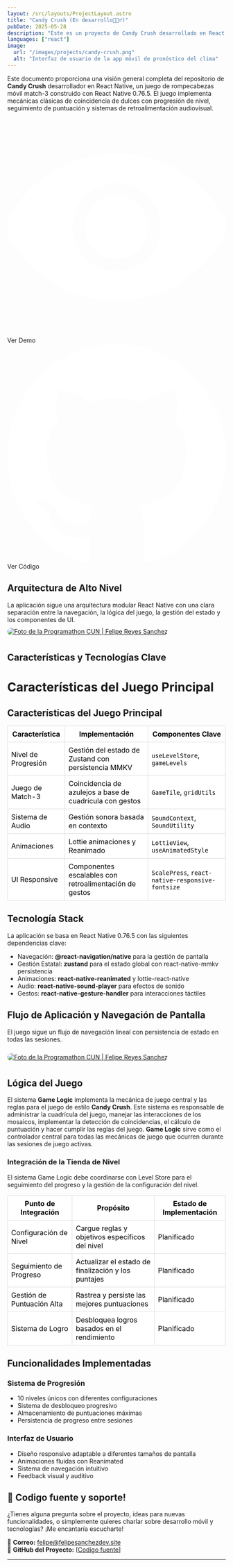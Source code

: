 ```yaml
---
layout: /src/layouts/ProjectLayout.astro
title: "Candy Crush (En desarrollo👷🏻‍♂️)"
pubDate: 2025-05-28
description: "Este es un proyecto de Candy Crush desarrollado en React Native, un clon del popular juego de puzzle donde los jugadores deben hacer coincidir dulces para obtener puntos."
languages: ["react"]
image:
  url: "/images/projects/candy-crush.png"
  alt: "Interfaz de usuario de la app móvil de pronóstico del clima"
---
```


Este documento proporciona una visión general completa del repositorio de  **Candy Crush** desarrollador en  React Native, un juego de rompecabezas móvil match-3 construido con React Native 0.76.5. El juego implementa mecánicas clásicas de coincidencia de dulces con progresión de nivel, seguimiento de puntuación y sistemas de retroalimentación audiovisual.


<div class="mt-5 mb-8 flex flex-wrap gap-4">

  <div class="w-fit h-fit from-transparentbg-conic/[from_var(--border-angle)] p-px hover:shadow-lg hover:shadow-mint-500/30 rounded-full animate-rotate-border">
    <a style="text-decoration:none" href="https://github.com/felipesanchez-dev/Candy-Crush"
       class="group cursor-pointer leading-none hover:scale-110 font-medium flex gap-2 transition-all ease-in-out justify-center items-center rounded-full disabled:opacity-50 disabled:cursor-not-allowed px-6 py-4 max-xl:px-5 max-sm:py-2 max-sm:px-3 text-lg max-xl:text-base max-sm:text-sm dark:bg-zinc-800 bg-zinc-800 no-underline decoration-none"
       target="_blank" rel="noopener noreferrer" role="button" aria-label="Ver código fuente del proyecto Huellitas en Casa en GitHub">
      <svg class="size-7" fill="#ffffff" xmlns="http://www.w3.org/2000/svg" viewBox="0 0 52 52" enable-background="new 0 0 52 52" xml:space="preserve" stroke="#ffffff"><g id="SVGRepo_bgCarrier" stroke-width="0"></g><g id="SVGRepo_tracerCarrier" stroke-linecap="round" stroke-linejoin="round"></g><g id="SVGRepo_iconCarrier"> <g> <path d="M51.8,25.1C47.1,15.6,37.3,9,26,9S4.9,15.6,0.2,25.1c-0.3,0.6-0.3,1.3,0,1.8C4.9,36.4,14.7,43,26,43 s21.1-6.6,25.8-16.1C52.1,26.3,52.1,25.7,51.8,25.1z M26,37c-6.1,0-11-4.9-11-11s4.9-11,11-11s11,4.9,11,11S32.1,37,26,37z"></path> <path d="M26,19c-3.9,0-7,3.1-7,7s3.1,7,7,7s7-3.1,7-7S29.9,19,26,19z"></path> </g> </g></svg>
      <span class="decoration-none text-gray-200">Ver Demo</span>
    </a>
  </div>

  <div class="w-fit h-fit from-transparentbg-conic/[from_var(--border-angle)] p-px hover:shadow-lg hover:shadow-mint-500/30 rounded-full animate-rotate-border">
    <a style="text-decoration:none" href="https://github.com/felipesanchez-dev/Candy-Crush"
       class="group cursor-pointer leading-none hover:scale-110 font-medium flex gap-2 transition-all ease-in-out justify-center items-center rounded-full disabled:opacity-50 disabled:cursor-not-allowed px-6 py-4 max-xl:px-5 max-sm:py-2 max-sm:px-3 text-lg max-xl:text-base max-sm:text-sm dark:bg-zinc-800 bg-zinc-800 no-underline decoration-none"
       target="_blank" rel="noopener noreferrer" role="button" aria-label="Ver código fuente del proyecto Huellitas en Casa en GitHub">
      <svg class="size-7" viewBox="0 0 20 20" version="1.1" xmlns="http://www.w3.org/2000/svg" xmlns:xlink="http://www.w3.org/1999/xlink" fill="#000000"><g id="SVGRepo_bgCarrier" stroke-width="0"></g><g id="SVGRepo_tracerCarrier" stroke-linecap="round" stroke-linejoin="round"></g><g id="SVGRepo_iconCarrier"> <title>github [#ffffff]</title> <desc>Created with Sketch.</desc> <defs> </defs> <g id="Page-1" stroke="none" stroke-width="1" fill="none" fill-rule="evenodd"> <g id="Dribbble-Light-Preview" transform="translate(-140.000000, -7559.000000)" fill="#ffffff"> <g id="icons" transform="translate(56.000000, 160.000000)"> <path d="M94,7399 C99.523,7399 104,7403.59 104,7409.253 C104,7413.782 101.138,7417.624 97.167,7418.981 C96.66,7419.082 96.48,7418.762 96.48,7418.489 C96.48,7418.151 96.492,7417.047 96.492,7415.675 C96.492,7414.719 96.172,7414.095 95.813,7413.777 C98.04,7413.523 100.38,7412.656 100.38,7408.718 C100.38,7407.598 99.992,7406.684 99.35,7405.966 C99.454,7405.707 99.797,7404.664 99.252,7403.252 C99.252,7403.252 98.414,7402.977 96.505,7404.303 C95.706,7404.076 94.85,7403.962 94,7403.958 C93.15,7403.962 92.295,7404.076 91.497,7404.303 C89.586,7402.977 88.746,7403.252 88.746,7403.252 C88.203,7404.664 88.546,7405.707 88.649,7405.966 C88.01,7406.684 87.619,7407.598 87.619,7408.718 C87.619,7412.646 89.954,7413.526 92.175,7413.785 C91.889,7414.041 91.63,7414.493 91.54,7415.156 C90.97,7415.418 89.522,7415.871 88.63,7414.304 C88.63,7414.304 88.101,7413.319 87.097,7413.247 C87.097,7413.247 86.122,7413.234 87.029,7413.87 C87.029,7413.87 87.684,7414.185 88.139,7415.37 C88.139,7415.37 88.726,7417.2 91.508,7416.58 C91.513,7417.437 91.522,7418.245 91.522,7418.489 C91.522,7418.76 91.338,7419.077 90.839,7418.982 C86.865,7417.627 84,7413.783 84,7409.253 C84,7403.59 88.478,7399 94,7399" id="github-[#ffffff]"> </path> </g> </g> </g> </g></svg>
      <span class="decoration-none text-gray-200">Ver Código</span>
    </a>
  </div>
  
</div>

## Arquitectura de Alto Nivel
La aplicación sigue una arquitectura modular React Native con una clara separación entre la navegación, la lógica del juego, la gestión del estado y los componentes de UI.
<a href="/images/arquitectura.png">
<img src="/images/arquitectura.png" alt="Foto de la Programathon CUN | Felipe Reyes Sanchez" style="max-width: 100%; height: auto; border-radius: 10px; margin: 10px 0;" />
</a>

## Características y Tecnologías Clave

# Características del Juego Principal

## Características del Juego Principal

<style>
  .tabla-modo th,
  .tabla-modo td {
    background-color: white;
    color: black;
    border: 1px solid #ddd; /* para que se vea el borde */
    padding: 8px;
  }
  .tabla-modo {
    border-collapse: collapse;
    width: 100%;
  }
</style>

<table class="tabla-modo">
  <thead>
    <tr>
      <th>Característica</th>
      <th>Implementación</th>
      <th>Componentes Clave</th>
    </tr>
  </thead>
  <tbody>
    <tr>
      <td>Nivel de Progresión</td>
      <td>Gestión del estado de Zustand con persistencia MMKV</td>
      <td><code>useLevelStore</code>, <code>gameLevels</code></td>
    </tr>
    <tr>
      <td>Juego de Match-3</td>
      <td>Coincidencia de azulejos a base de cuadrícula con gestos</td>
      <td><code>GameTile</code>, <code>gridUtils</code></td>
    </tr>
    <tr>
      <td>Sistema de Audio</td>
      <td>Gestión sonora basada en contexto</td>
      <td><code>SoundContext</code>, <code>SoundUtility</code></td>
    </tr>
    <tr>
      <td>Animaciones</td>
      <td>Lottie animaciones y Reanimado</td>
      <td><code>LottieView</code>, <code>useAnimatedStyle</code></td>
    </tr>
    <tr>
      <td>UI Responsive</td>
      <td>Componentes escalables con retroalimentación de gestos</td>
      <td><code>ScalePress</code>, <code>react-native-responsive-fontsize</code></td>
    </tr>
  </tbody>
</table>

## Tecnología Stack
La aplicación se basa en React Native 0.76.5 con las siguientes dependencias clave:

* Navegación: __@react-navigation/native__ para la gestión de pantalla
* Gestión Estatal: __zustand__ para el estado global con react-native-mmkv persistencia
* Animaciones: __react-native-reanimated__ y lottie-react-native
* Audio: __react-native-sound-player__ para efectos de sonido
* Gestos: __react-native-gesture-handler__ para interacciones táctiles

## Flujo de Aplicación y Navegación de Pantalla

El juego sigue un flujo de navegación lineal con persistencia de estado en todas las sesiones.

<a href="/images/flujo.png">
<img src="/images/flujo.png" alt="Foto de la Programathon CUN | Felipe Reyes Sanchez" style="max-width: 100%; height: auto; border-radius: 10px; margin: 10px 0;" />
</a>

## Lógica del Juego

El sistema __Game Logic__ implementa la mecánica de juego central y las reglas para el juego de estilo **Candy Crush**. Este sistema es responsable de administrar la cuadrícula del juego, manejar las interacciones de los mosaicos, implementar la detección de coincidencias, el cálculo de puntuación y hacer cumplir las reglas del juego. __Game Logic__ sirve como el controlador central para todas las mecánicas de juego que ocurren durante las sesiones de juego activas.

### Integración de la Tienda de Nivel

El sistema Game Logic debe coordinarse con Level Store para el seguimiento del progreso y la gestión de la configuración del nivel.
<style>
  .tabla-modo th,
  .tabla-modo td {
    background-color: white;
    color: black;
    border: 1px solid #ddd;
    padding: 8px;
  }
  .tabla-modo {
    border-collapse: collapse;
    width: 100%;
  }
</style>

<table class="tabla-modo">
  <thead>
    <tr>
      <th>Punto de Integración</th>
      <th>Propósito</th>
      <th>Estado de Implementación</th>
    </tr>
  </thead>
  <tbody>
    <tr>
      <td>Configuración de Nivel</td>
      <td>Cargue reglas y objetivos específicos del nivel</td>
      <td>Planificado</td>
    </tr>
    <tr>
      <td>Seguimiento de Progreso</td>
      <td>Actualizar el estado de finalización y los puntajes</td>
      <td>Planificado</td>
    </tr>
    <tr>
      <td>Gestión de Puntuación Alta</td>
      <td>Rastrea y persiste las mejores puntuaciones</td>
      <td>Planificado</td>
    </tr>
    <tr>
      <td>Sistema de Logro</td>
      <td>Desbloquea logros basados en el rendimiento</td>
      <td>Planificado</td>
    </tr>
  </tbody>
</table>

## Funcionalidades Implementadas

### Sistema de Progresión

* 10 niveles únicos con diferentes configuraciones
* Sistema de desbloqueo progresivo
* Almacenamiento de puntuaciones máximas
* Persistencia de progreso entre sesiones

### Interfaz de Usuario
* Diseño responsivo adaptable a diferentes tamaños de pantalla
* Animaciones fluidas con Reanimated
* Sistema de navegación intuitivo
* Feedback visual y auditivo


## 💬 Codigo fuente y soporte!

¿Tienes alguna pregunta sobre el proyecto, ideas para nuevas funcionalidades, o simplemente quieres charlar sobre desarrollo móvil y tecnologías? ¡Me encantaría escucharte!

📧 **Correo:** [felipe@felipesanchezdev.site](mailto:felipe@felipesanchezdev.site) <br>
🔗 **GitHub del Proyecto:** [[Codigo fuente](https://github.com/felipesanchez-dev/Candy-Crush)]

---
